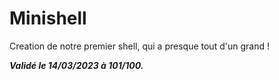 # Minishell

Creation de notre premier shell, qui a presque tout d'un grand !

***Validé le 14/03/2023 à 101/100.***